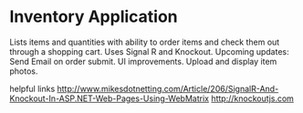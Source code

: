 Inventory Application
==============

Lists items and quantities with ability to order items and check them out through a shopping cart.
Uses Signal R and Knockout. 
Upcoming updates:
  Send Email on order submit.
  UI improvements.
  Upload and display item photos.

helpful links
http://www.mikesdotnetting.com/Article/206/SignalR-And-Knockout-In-ASP.NET-Web-Pages-Using-WebMatrix
http://knockoutjs.com
